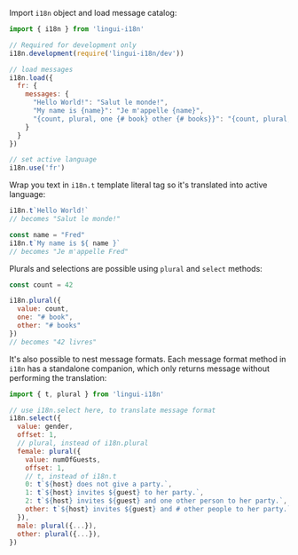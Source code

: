 
Import `i18n` object and load message catalog:

```js
import { i18n } from 'lingui-i18n'

// Required for development only
i18n.development(require('lingui-i18n/dev'))

// load messages
i18n.load({
  fr: {
    messages: {
      "Hello World!": "Salut le monde!",
      "My name is {name}": "Je m'appelle {name}",
      "{count, plural, one {# book} other {# books}}": "{count, plural, one {# livre} other {# livres}}"
    }
  }
})

// set active language
i18n.use('fr')

```

Wrap you text in `i18n.t` template literal tag so it's translated into active
language:

```js
i18n.t`Hello World!`
// becomes "Salut le monde!"

const name = "Fred"
i18n.t`My name is ${ name }`
// becomes "Je m'appelle Fred"
```

Plurals and selections are possible using `plural` and `select` methods:

```js
const count = 42

i18n.plural({
  value: count,
  one: "# book",
  other: "# books"
})
// becomes "42 livres"
```

It's also possible to nest message formats. Each message format method in `i18n` has a standalone companion, which only returns message without performing the translation:

```js
import { t, plural } from 'lingui-i18n'

// use i18n.select here, to translate message format
i18n.select({
  value: gender,
  offset: 1,
  // plural, instead of i18n.plural
  female: plural({
    value: numOfGuests,
    offset: 1,
    // t, instead of i18n.t
    0: t`${host} does not give a party.`,
    1: t`${host} invites ${guest} to her party.`,
    2: t`${host} invites ${guest} and one other person to her party.`,
    other: t`${host} invites ${guest} and # other people to her party.`
  }),
  male: plural({...}), 
  other: plural({...}), 
})
```
